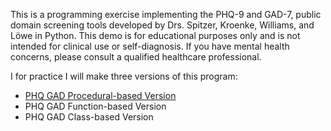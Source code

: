 This is a programming exercise implementing the PHQ-9 and GAD-7,
public domain screening tools developed by Drs. Spitzer, Kroenke,
Williams, and Löwe in Python. This demo is for educational purposes 
only and is not intended for clinical use or self-diagnosis. If 
you have mental health concerns, please consult a qualified 
healthcare professional.

I for practice I will make three versions of this program:
* [PHQ GAD Procedural-based Version](phq_gad_procedural)
* PHQ GAD Function-based Version
* PHQ GAD Class-based Version
